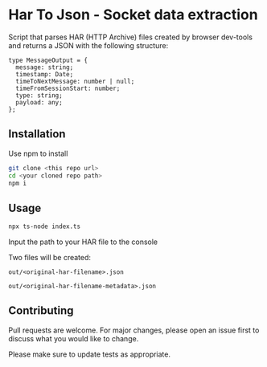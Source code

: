 # Har To Json - Socket data extraction

Script that parses HAR (HTTP Archive) files created by browser dev-tools and returns a JSON with the following structure:

``` 
type MessageOutput = {
  message: string;
  timestamp: Date;
  timeToNextMessage: number | null;
  timeFromSessionStart: number;
  type: string;
  payload: any;
};
```

## Installation

Use npm to install

```bash
git clone <this repo url>
cd <your cloned repo path>
npm i
```

## Usage

```bash
npx ts-node index.ts
```
Input the path to your HAR file to the console

Two files will be created:

``out/<original-har-filename>.json``

``out/<original-har-filename-metadata>.json``

## Contributing

Pull requests are welcome. For major changes, please open an issue first
to discuss what you would like to change.

Please make sure to update tests as appropriate.